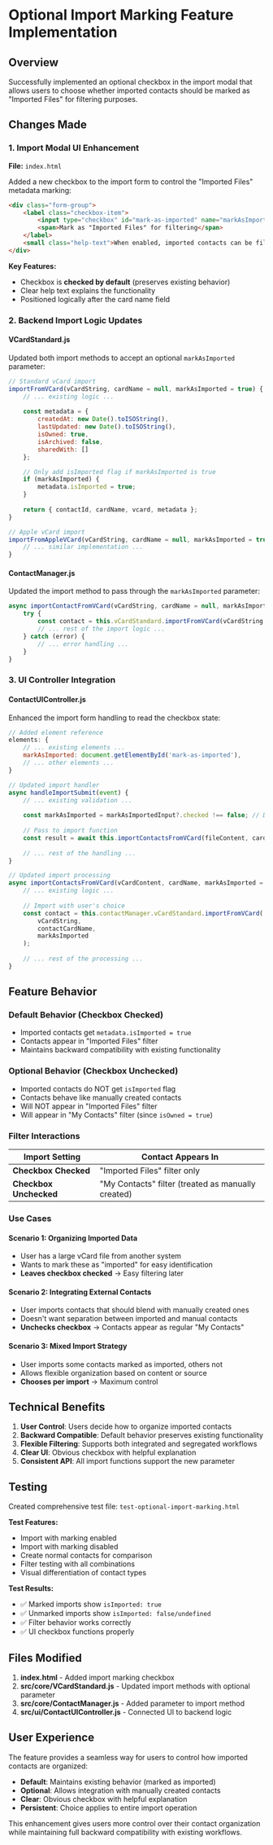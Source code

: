 # Optional Import Marking Feature Implementation

## Overview
Successfully implemented an optional checkbox in the import modal that allows users to choose whether imported contacts should be marked as "Imported Files" for filtering purposes.

## Changes Made

### 1. Import Modal UI Enhancement
**File:** `index.html`

Added a new checkbox to the import form to control the "Imported Files" metadata marking:

```html
<div class="form-group">
    <label class="checkbox-item">
        <input type="checkbox" id="mark-as-imported" name="markAsImported" checked>
        <span>Mark as "Imported Files" for filtering</span>
    </label>
    <small class="help-text">When enabled, imported contacts can be filtered using the "Imported Files" option</small>
</div>
```

**Key Features:**
- Checkbox is **checked by default** (preserves existing behavior)
- Clear help text explains the functionality
- Positioned logically after the card name field

### 2. Backend Import Logic Updates

#### VCardStandard.js
Updated both import methods to accept an optional `markAsImported` parameter:

```javascript
// Standard vCard import
importFromVCard(vCardString, cardName = null, markAsImported = true) {
    // ... existing logic ...
    
    const metadata = {
        createdAt: new Date().toISOString(),
        lastUpdated: new Date().toISOString(),
        isOwned: true,
        isArchived: false,
        sharedWith: []
    };

    // Only add isImported flag if markAsImported is true
    if (markAsImported) {
        metadata.isImported = true;
    }
    
    return { contactId, cardName, vcard, metadata };
}

// Apple vCard import  
importFromAppleVCard(vCardString, cardName = null, markAsImported = true) {
    // ... similar implementation ...
}
```

#### ContactManager.js
Updated the import method to pass through the `markAsImported` parameter:

```javascript
async importContactFromVCard(vCardString, cardName = null, markAsImported = true) {
    try {
        const contact = this.vCardStandard.importFromVCard(vCardString, cardName, markAsImported);
        // ... rest of the import logic ...
    } catch (error) {
        // ... error handling ...
    }
}
```

### 3. UI Controller Integration

#### ContactUIController.js
Enhanced the import form handling to read the checkbox state:

```javascript
// Added element reference
elements: {
    // ... existing elements ...
    markAsImported: document.getElementById('mark-as-imported'),
    // ... other elements ...
}

// Updated import handler
async handleImportSubmit(event) {
    // ... existing validation ...
    
    const markAsImported = markAsImportedInput?.checked !== false; // Default to true
    
    // Pass to import function
    const result = await this.importContactsFromVCard(fileContent, cardName, markAsImported);
    
    // ... rest of the handling ...
}

// Updated import processing
async importContactsFromVCard(vCardContent, cardName, markAsImported = true) {
    // ... existing logic ...
    
    // Import with user's choice
    const contact = this.contactManager.vCardStandard.importFromVCard(
        vCardString, 
        contactCardName, 
        markAsImported
    );
    
    // ... rest of the processing ...
}
```

## Feature Behavior

### Default Behavior (Checkbox Checked)
- Imported contacts get `metadata.isImported = true`
- Contacts appear in "Imported Files" filter
- Maintains backward compatibility with existing functionality

### Optional Behavior (Checkbox Unchecked)
- Imported contacts do NOT get `isImported` flag
- Contacts behave like manually created contacts
- Will NOT appear in "Imported Files" filter
- Will appear in "My Contacts" filter (since `isOwned = true`)

### Filter Interactions

| Import Setting | Contact Appears In |
|---------------|-------------------|
| **Checkbox Checked** | "Imported Files" filter only |
| **Checkbox Unchecked** | "My Contacts" filter (treated as manually created) |

### Use Cases

#### Scenario 1: Organizing Imported Data
- User has a large vCard file from another system
- Wants to mark these as "imported" for easy identification
- **Leaves checkbox checked** → Easy filtering later

#### Scenario 2: Integrating External Contacts
- User imports contacts that should blend with manually created ones
- Doesn't want separation between imported and manual contacts
- **Unchecks checkbox** → Contacts appear as regular "My Contacts"

#### Scenario 3: Mixed Import Strategy
- User imports some contacts marked as imported, others not
- Allows flexible organization based on content or source
- **Chooses per import** → Maximum control

## Technical Benefits

1. **User Control**: Users decide how to organize imported contacts
2. **Backward Compatible**: Default behavior preserves existing functionality
3. **Flexible Filtering**: Supports both integrated and segregated workflows
4. **Clear UI**: Obvious checkbox with helpful explanation
5. **Consistent API**: All import functions support the new parameter

## Testing

Created comprehensive test file: `test-optional-import-marking.html`

**Test Features:**
- Import with marking enabled
- Import with marking disabled  
- Create normal contacts for comparison
- Filter testing with all combinations
- Visual differentiation of contact types

**Test Results:**
- ✅ Marked imports show `isImported: true`
- ✅ Unmarked imports show `isImported: false/undefined`
- ✅ Filter behavior works correctly
- ✅ UI checkbox functions properly

## Files Modified

1. **index.html** - Added import marking checkbox
2. **src/core/VCardStandard.js** - Updated import methods with optional parameter
3. **src/core/ContactManager.js** - Added parameter to import method
4. **src/ui/ContactUIController.js** - Connected UI to backend logic

## User Experience

The feature provides a seamless way for users to control how imported contacts are organized:

- **Default**: Maintains existing behavior (marked as imported)
- **Optional**: Allows integration with manually created contacts
- **Clear**: Obvious checkbox with helpful explanation
- **Persistent**: Choice applies to entire import operation

This enhancement gives users more control over their contact organization while maintaining full backward compatibility with existing workflows.